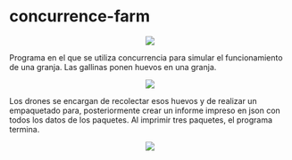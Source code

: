 # concurrence-farm
<p align="center">
  <img src="https://i.imgur.com/IN0zCGg.png"/>
</p>
Programa en el que se utiliza concurrencia para simular el funcionamiento de una granja. Las gallinas ponen huevos en una granja.


<p align="center">
  <img src="https://i.imgur.com/wOkIcDU.png"/>
</p>

Los drones se encargan de recolectar esos huevos y de realizar un empaquetado para, posteriormente crear un informe impreso en json con todos los datos de los paquetes. Al imprimir tres paquetes, el programa termina.

<p align="center">
  <img src="https://i.imgur.com/2KYfhb7.png"/>
</p>
